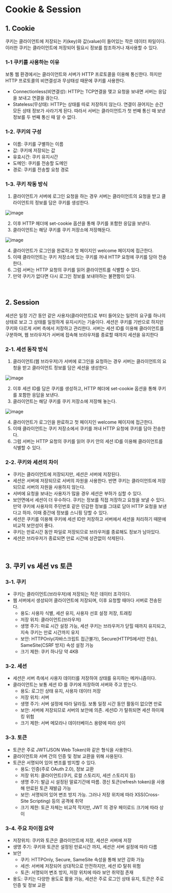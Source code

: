 # Cookie & Session

## 1. Cookie
쿠키는 클라이언트에 저장되는 키(key)와 값(value)이 들어있는 작은 데이터 파일이다. 이러한 쿠키는 클라이언트에 저장되어 필요시 정보를 참조하거나 재사용할 수 있다. 

### 1-1 쿠키를 사용하는 이유
보통 웹 환경에서는 클라이언트와 서버가 HTTP 프로토콜을 이용해 통신한다. 하지만 HTTP 프로토콜의 비연결성과 무상태성 때문에 쿠키를 사용한다.
- Connectionless(비연결성): HTTP는 TCP연결을 맺고 요청을 보내면 서버는 응답을 보내고 연결을 끊는다.
- Stateless(무상태): HTTP는 상태를 따로 저장하지 않는다. 연결이 끊어지는 순간 모든 상태 정보가 사라기게 된다. 따라서 서버는 클라이언트가 첫 번째 통신 때 보낸 정보를 두 번째 통신 때 알 수 없다.

### 1-2. 쿠키의 구성
- 이름: 쿠키를 구별하는 이름
- 값: 쿠키에 저장되는 값
- 유효시간: 쿠키 유지시간
- 도메인: 쿠키를 전송할 도메인
- 경로: 쿠키를 전송할 요청 경로

### 1-3. 쿠키 작동 방식
1) 클라이언트가 서버에 로그인 요청을 하는 경우 서버는 클라이언트의 요청을 받고 클라이언트의 정보를 담은 쿠키를 생성한다.

![image](https://github.com/choiyun9yu/Network/assets/110392046/9d970c31-7c64-4b08-9c5b-1fb15049f316)

2) 이후 HTTP 헤더에 set-cookie 옵션을 통해 쿠키를 포함한 응답을 보낸다.
3) 클라이언트는 해당 쿠키를 쿠키 저장소에 저장해둔다.  

![image](https://github.com/choiyun9yu/Network/assets/110392046/a20e22a9-6b7c-4450-bb8e-0aaa3f5030bc)

4) 클라이언트가 로그인을 완료하고 첫 페이지인 welcome 페이지에 접근한다.
5) 이때 클라이언트는 쿠키 저장소에 있는 쿠키를 꺼내 HTTP 요청에 쿠키를 담아 전송한다.
6) 그럼 서버는 HTTP 요청의 쿠키를 읽어 클라이언트를 식별할 수 있다.
7) 만약 쿠키가 없다면 다시 로그인 정보를 보내야하는 불편함이 있다.

<br>

## 2. Session
세션은 일정 기간 동안 같은 사용자(클라이언트)로 부터 들어오는 일련의 요구를 하나의 상태로 보고 그 상태를 일정하게 유지시키는 기술이다. 세션은 쿠키를 기반으로 하지만 쿠키와 다르게 서버 측에서 저장하고 관리한다. 서버는 세션 ID를 이용해 클라이언트를 구분하며, 웹 브라우저가 서버에 접속해 브라우저를 종료할 때까지 세션을 유지한다 

### 2-1. 세션 동작 방식
1) 클라이언트(웹 브라우저)가 서버에 로그인을 요청하는 경우 서버는 클라이언트의 요청을 받고 클라이언트 정보를 담은 세션을 생성한다.

![image](https://github.com/choiyun9yu/Network/assets/110392046/99bf7c8c-fec7-45e0-a9fb-fe6216d19d05)

2) 이후 세션 ID를 담은 쿠키를 생성하고, HTTP 헤더에 set-cookie 옵션을 통해 쿠키를 포함한 응답을 보낸다.
3) 클라이언트는 해당 쿠키를 쿠키 저장소에 저장해 놓는다.

![image](https://github.com/choiyun9yu/Network/assets/110392046/e545e58d-e1ca-4061-b3ec-adcc60069cb4)

4) 클라이언트가 로그인을 완료하고 첫 페이지인 welcome 페이지에 접근한다.
5) 이때 클라이언트는 쿠키 저장소에서 쿠키를 꺼내 HTTP 요청에 쿠키를 담아 전송한다.
6) 그럼 서버는 HTTP 요청의 쿠키를 읽어 쿠키 안의 세션 ID를 이용해 클라이언트를 식별할 수 있다. 

### 2-2. 쿠키와 세션의 차이
- 쿠키는 클라이언트에 저장되지만, 세션은 서버에 저장된다.
- 세션은 서버에 저장되므로 서버의 자원을 사용한다. 반면 쿠키는 클라이언트에 저장되므로 서버의 자원을 사용하지 않는다.
- 서버에 요청을 보내는 사용자가 많을 경우 세션은 부하가 심할 수 있다.
- 보안면에서 세션이 더 우수하다. 쿠키는 정보를 직접 저장하고 요청을 보낼 수 있다.
  만약 쿠키에 사용자의 주민번호 같은 민감한 정보를 그대로 담아 HTTP 요청을 보낸다고 하자. 이때 중간에 정보를 스니핑 당할 수 있다.
- 세션은 쿠키를 이용해 쿠키에 세션 ID만 저장하고 서버에서 세션을 처리하기 때문에 비교적 보안성이 좋다.
- 쿠키는 만료시간 동안 파일로 저장되므로 브라우저를 종료해도 정보가 남아있다.
- 세션은 브라우저가 종료되면 만료 시간에 상관없이 삭제된다.

<br>

## 3. 쿠키 vs 세션 vs 토큰 
### 3-1. 쿠키
- 쿠키는 클라이언트(브라우저)에 저장되는 작은 데이터 조각이다.
- 웹 서버에서 생성되어 클라이언트에 저장되며, 이후 요청할 때마다 서버로 전송된다.
  - 용도: 사용자 식별, 세션 유지, 사용자 선호 설정 저장, 트래킹
  - 저장 위치: 클라이언트(브라우저)
  - 생명 주기: 마료 시간 설정 가능, 세션 쿠키는 브라우저가 닫힐 때까지 유지되고, 지속 쿠키는 만료 시간까지 유지
  - 보안: HTTPOnly(자바스크립트 접근불가), Secure(HTTPS에서만 전송), SameSite(CSRF 방지) 속성 설정 가능
  - 크기 제한: 쿠키 하나당 약 4KB

### 3-2. 세션
- 세션은 서버 측에서 사용자 데이터를 저장하여 상태를 유지하는 메커니즘이다.
- 클라이언트는 보통 세션 ID 를 쿠키에 저장하여 서버와 주고 받는다.
  - 용도: 로그인 상태 유지, 사용자 데이터 저장
  - 저장 위치: 서버
  - 생명 주기: 서버 설정에 따라 달라짐. 보통 일정 시간 동안 활동이 없으면 만료
  - 보안: 서버에 저장되므로 서버의 보안에 의존. 세션ID 가 탈취되면 세션 하이재킹 위험 
  - 크기 제한: 서버 메모라나 데이터베이스 용량에 따라 상이

### 3-3. 토큰 
- 토큰은 주로 JWT(JSON Web Token)와 같은 형식을 사용한다.
- 클라이언트와 서버 간의 인증 및 정보 교환을 위해 사용된다.
- 토큰은 서명되어 있어 변조를 방지할 수 있다.
  - 용도: 인증(주로 OAuth 2.0), 정보 교환
  - 저장 위치: 클라이언트(쿠키, 로컬 스토리지, 세션 스토리지 등)
  - 생명 주기: 발급 시 설정된 말료기간에 따름. 갱신 토큰(refresh token)을 사용해 만료된 토큰 재발급 가능
  - 보안: 서명되어 있어 변조 방지 가능. 그러나 저장 위치에 따라 XSS(Cross-Site Scripting) 등의 공격에 취약
  - 크기 제한: 토큰 자체는 비교적 작지만, JWT 의 경우 페이로드 크기에 따라 상이

### 3-4. 주요 차이점 요약
- 저장위치: 쿠키와 토큰은 클라이언트에 저장, 세션은 서버에 저장
- 생명 주기: 쿠키와 토큰은 설정된 만료시간 까지, 세션은 서버 설정에 따라 다름 
- 보안
  - 쿠키: HTTPOnly, Secure, SameSite 속성을 통해 보안 강화 가능
  - 세션: 서버에 저장되어 상대적으로 안전하지만, 세션 ID 탈취 위험
  - 토큰: 서명되어 변조 방지, 저장 위치에 따라 보안 취약점 존재
- 용도: 쿠키는 다양한 용도로 활용 가능, 세션은 주로 로그인 상태 유지, 토큰은 주로 인증 및 정보 교환 

